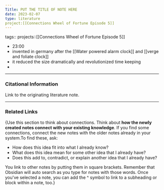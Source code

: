 ```yaml
---
Title: PUT THE TITLE OF NOTE HERE
date: 2023-02-07
type: literature
project:[[Connections Wheel of Fortune Episode 5]]
---
```

tags:: 
projects::[[Connections Wheel of Fortune Episode 5]]


-   23:00
- invented in germany after the [[Water powered alarm clock]] and [[verge and foliate clock]]
- it reduced the size dramatically and revolutionized time keeping
- 

---
### Citational Information

Link to the originating literature note.

---

### Related Links

{Use this section to think about connections. Think about **how the newly created notes connect with your existing knowledge**. If you find some connections, connect the new notes with the older notes already in your system.To find these, ask:

-   How does this idea fit into what I already know?
-   What does this idea mean for some other idea that I already have?
-   Does this add to, contradict, or explain another idea that I already have?

You link to other notes by putting them in square brackets. Remember that Obsidian will auto search as you type for notes with those words. Once you've selected a note, you can add the ^ symbol to link to a subheading or block within a note, too.}